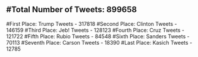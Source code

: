 #Total Number of Tweets: 899658 
---
#First Place: Trump Tweets - 317818
#Second Place: Clinton Tweets - 146159
#Third Place: Jeb! Tweets - 128123
#Fourth Place: Cruz Tweets - 121722
#Fifth Place: Rubio Tweets - 84548
#Sixth Place: Sanders Tweets - 70113
#Seventh Place: Carson Tweets - 18390
#Last Place: Kasich Tweets - 12785
